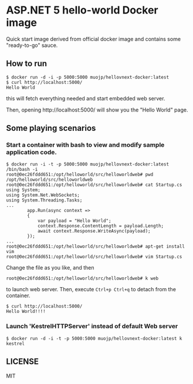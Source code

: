 ASP.NET 5 hello-world Docker image
=================

Quick start image derived from official docker image and contains some "ready-to-go" sauce.

## How to run

```
$ docker run -d -i -p 5000:5000 muojp/hellovnext-docker:latest
$ curl http://localhost:5000/
Hello World
```

this will fetch everything needed and start embedded web server.

Then, opening http://localhost:5000/ will show you the "Hello World" page.

## Some playing scenarios

### Start a container with bash to view and modify sample application code.

```
$ docker run -i -t -p 5000:5000 muojp/hellovnext-docker:latest /bin/bash -i
root@0ec26fddd651:/opt/helloworld/src/helloworldweb# pwd
/opt/helloworld/src/helloworldweb
root@0ec26fddd651:/opt/helloworld/src/helloworldweb# cat Startup.cs
using System;
using System.Net.WebSockets;
using System.Threading.Tasks;
...
        app.Run(async context =>
        {
            var payload = "Hello World";
            context.Response.ContentLength = payload.Length;
            await context.Response.WriteAsync(payload);
        });
...
root@0ec26fddd651:/opt/helloworld/src/helloworldweb# apt-get install vim
root@0ec26fddd651:/opt/helloworld/src/helloworldweb# vim Startup.cs 
```

Change the file as you like, and then 

```
root@0ec26fddd651:/opt/helloworld/src/helloworldweb# k web
```

to launch web server. Then, execute `Ctrl+p Ctrl+q` to detach from the container.


```
$ curl http://localhost:5000/
Hello World!!!!
```

### Launch 'KestrelHTTPServer' instead of default Web server

```
$ docker run -d -i -t -p 5000:5000 muojp/hellovnext-docker:latest k kestrel
```

## LICENSE

MIT

